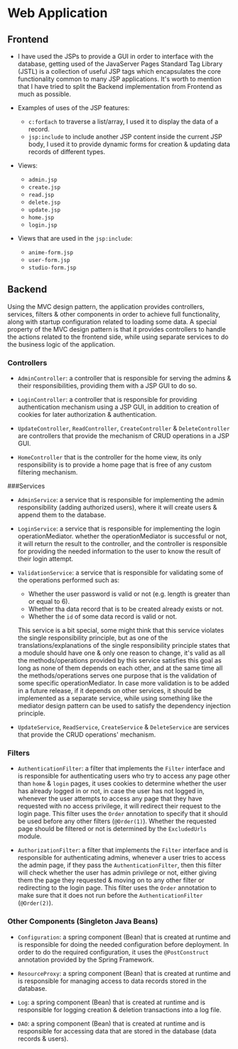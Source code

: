 # Web Application
## Frontend 
+ I have used the JSPs to provide a GUI in order to interface with the database, getting used of the JavaServer Pages 
Standard Tag Library (JSTL) is a collection of useful JSP tags which encapsulates the core functionality common to many 
JSP applications. It's worth to mention that I have tried to split the Backend implementation from Frontend as much as 
possible. 

+ Examples of uses of the JSP features:
  - ```c:forEach``` to traverse a list/array, I used it to display the data of a record.
  - ```jsp:include``` to include another JSP content inside the current JSP body, I used it to provide dynamic forms 
  for creation & updating data records of different types.

+ Views:
  - ```admin.jsp```
  - ```create.jsp```
  - ```read.jsp```
  - ```delete.jsp```
  - ```update.jsp```
  - ```home.jsp```
  - ```login.jsp```

+ Views that are used in the ```jsp:include```:
  - ```anime-form.jsp```
  - ```user-form.jsp```
  - ```studio-form.jsp```

## Backend
Using the MVC design pattern, the application provides controllers, services, filters & other components in order to
achieve full functionality, along with startup configuration related to loading some data. A special property of the MVC
design pattern is that it provides controllers to handle the actions related to the frontend side, while using separate 
services to do the business logic of the application.

### Controllers
+ ```AdminController```: a controller that is responsible for serving the admins & their responsibilities, providing 
them with a JSP GUI to do so.

+ ```LoginController```: a controller that is responsible for providing authentication mechanism using a JSP GUI, in 
addition to creation of cookies for later authorization & authentication.

+ ```UpdateController```, ```ReadController```, ```CreateController``` & ```DeleteController``` are controllers
  that provide the mechanism of CRUD operations in a JSP GUI.

+ ```HomeController``` that is the controller for the home view, its only responsibility is to provide a home page
  that is free of any custom filtering mechanism.

###Services
+ ```AdminService```: a service that is responsible for implementing the admin responsibility (adding authorized users), 
where it will create users & append them to the database.

+ ```LoginService```: a service that is responsible for implementing the login operationMediator. whether the operationMediator is 
successful or not, it will return the result to the controller, and the controller is responsible for providing the 
needed information to the user to know the result of their login attempt.

+ ```ValidationService```: a service that is responsible for validating some of the operations performed such as:
  - Whether the user password is valid or not (e.g. length is greater than or equal to 6).
  - Whether tha data record that is to be created already exists or not.
  - Whether the ```id``` of some data record is valid or not.

  This service is a bit special, some might think that this service violates the single responsibility principle, but as
one of the translations/explanations of the single responsibility principle states that a module should have one & only
one reason to change, it's valid as all the methods/operations provided by this service satisfies this goal as long as
none of them depends on each other, and at the same time all the methods/operations serves one purpose that is the 
validation of some specific operationMediator. In case more validation is to be added in a future release, if it depends on
other services, it should be implemented as a separate service, while using something like the mediator design pattern
can be used to satisfy the dependency injection principle.

+ ```UpdateService```, ```ReadService```, ```CreateService``` & ```DeleteService``` are services that provide the CRUD
operations' mechanism.

### Filters
+ ```AuthenticationFilter```: a filter that implements the ```Filter``` interface and is responsible for authenticating
users who try to access any page other than ```home``` & ```login``` pages, it uses cookies to determine whether the 
user has already logged in or not, in case the user has not logged in, whenever the user attempts to access any page that
they have requested with no access privilege, it will redirect their request to the login page. This filter uses the 
```Order``` annotation to specify that it should be used before any other filters (```@Order(1)```). Whether the requested
page should be filtered or not is determined by the ```ExcludedUrls``` module.

+ ```AuthorizationFilter```: a filter that implements the ```Filter``` interface and is responsible for authenticating
admins, whenever a user tries to access the admin page, if they pass the ```AuthenticationFilter```, then this filter
will check whether the user has admin privilege or not, either giving them the page they requested & moving on to any
other filter or redirecting to the login page.  This filter uses the ```Order``` annotation to make sure that it does
not run before the ```AuthenticationFilter``` (```@Order(2)```).

### Other Components (Singleton Java Beans)
+ ```Configuration```: a spring component (Bean) that is created at runtime and is responsible for doing the needed 
configuration before deployment. In order to do the required configuration, it uses the ```@PostConstruct``` annotation
provided by the Spring Framework.

+ ```ResourceProxy```: a spring component (Bean) that is created at runtime and is responsible for managing access to 
data records stored in the database.

+ ```Log```: a spring component (Bean) that is created at runtime and is responsible for logging creation & deletion
transactions into a log file.

+ ```DAO```: a spring component (Bean) that is created at runtime and is responsible for accessing data that are stored
in the database (data records & users).